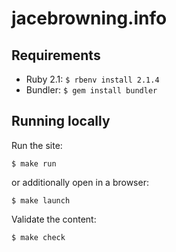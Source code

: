 # jacebrowning.info

## Requirements

* Ruby 2.1: `$ rbenv install 2.1.4`
* Bundler: `$ gem install bundler`

## Running locally

Run the site:

```
$ make run
```

or additionally open in a browser:

```
$ make launch
```

Validate the content:

```
$ make check
```
